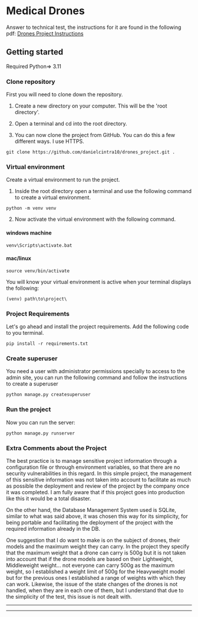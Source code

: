# Medical Drones

Answer to technical test, the instructions for it are found in the following pdf: [Drones Project Instructions](./Drones-v1.pdf)


## Getting started

Required Python=> 3.11

### Clone repository
First you will need to clone down the repository.

1) Create a new directory on your computer. This will be the 'root directory'.

2) Open a terminal and cd into the root directory.

3) You can now clone the project from GitHub. You can do this a few different ways.
I use HTTPS.

```
git clone https://github.com/danielcintra10/drones_project.git .

```
### Virtual environment
Create a virtual environment to run the project.
1) Inside the root directory open a terminal and use the following command 
to create a virtual environment.

```
python -m venv venv
```
2) Now activate the virtual environment with the following command.
#### windows machine
```
venv\Scripts\activate.bat
```

#### mac/linux
```
source venv/bin/activate
```

You will know your virtual environment is active when your terminal displays the following:
```
(venv) path\to\project\
```

### Project Requirements 
Let's go ahead and install the project requirements. 
Add the following code to you terminal.
```
pip install -r requirements.txt
```

### Create superuser
You need a user with administrator permissions specially to access to the admin site,
you can run the following command and follow the instructions to create a superuser

~~~~
python manage.py createsuperuser
~~~~

### Run the project
Now you can run the server:

~~~
python manage.py runserver
~~~

### Extra Comments about the Project
 
The best practice is to manage sensitive project information through a configuration 
file or through environment variables, so that there are no security vulnerabilities 
in this regard. In this simple project, the management of this sensitive information
was not taken into account to facilitate as much as possible the deployment and review 
of the project by the company once it was completed. I am fully aware that if this 
project goes into production like this it would be a total disaster.

On the other hand, the Database Management System used is SQLite, 
similar to what was said above, it was chosen this way for its simplicity, 
for being portable and facilitating the deployment of the project with the 
required information already in the DB.

One suggestion that I do want to make is on the subject of drones, their models 
and the maximum weight they can carry. In the project they specify that the maximum 
weight that a drone can carry is 500g but it is not taken into account that if the 
drone models are based on their Lightweight, Middleweight weight... not everyone can
carry 500g as the maximum weight, so I established a weight limit of 500g for the 
Heavyweight model but for the previous ones I established a range of weights with 
which they can work.
Likewise, the issue of the state changes of the drones is not handled, when they are 
in each one of them, but I understand that due to the simplicity of the test, this issue 
is not dealt with.
***
***

